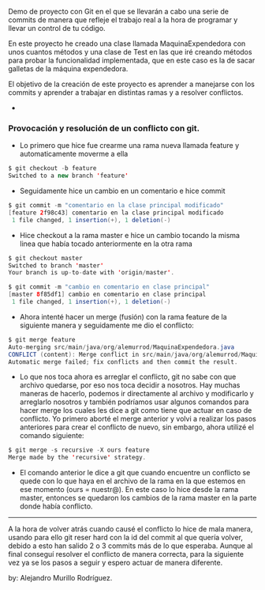 Demo de proyecto con Git en el que se llevarán a cabo una serie de commits de manera que refleje el trabajo real a la hora de programar y llevar un control de tu código.

En este proyecto he creado una clase llamada MaquinaExpendedora con unos cuantos métodos y una clase de Test en las que iré creando métodos para probar la funcionalidad implementada, que en este caso es la de sacar galletas de la máquina expendedora.

El objetivo de la creación de este proyecto es aprender a manejarse con los commits y aprender a trabajar en distintas ramas y a resolver conflictos.

-

### Provocación y resolución de un conflicto con git.

* Lo primero que hice fue crearme una rama nueva llamada feature y automaticamente moverme a ella

```java
$ git checkout -b feature
Switched to a new branch 'feature'
```

* Seguidamente hice un cambio en un comentario e hice commit

```java
$ git commit -m "comentario en la clase principal modificado"
[feature 2f98c43] comentario en la clase principal modificado
 1 file changed, 1 insertion(+), 1 deletion(-)
```

* Hice checkout a la rama master e hice un cambio tocando la misma linea que había tocado anteriormente en la otra rama

```java
$ git checkout master
Switched to branch 'master'
Your branch is up-to-date with 'origin/master'.

$ git commit -m "cambio en comentario en clase principal"
[master 8f85df1] cambio en comentario en clase principal
 1 file changed, 1 insertion(+), 1 deletion(-)
```

* Ahora intenté hacer un merge (fusión) con la rama feature de la siguiente manera y seguidamente me dio el conflicto:

```java
$ git merge feature
Auto-merging src/main/java/org/alemurrod/MaquinaExpendedora.java
CONFLICT (content): Merge conflict in src/main/java/org/alemurrod/MaquinaExpendedora.java
Automatic merge failed; fix conflicts and then commit the result.
```

* Lo que nos toca ahora es arreglar el conflicto, git no sabe con que archivo quedarse, por eso nos toca decidir a nosotros. Hay muchas maneras de hacerlo, podemos ir directamente al archivo y modificarlo y arreglarlo nosotros y también podríamos usar algunos comandos para hacer merge los cuales les dice a git como tiene que actuar en caso de conflicto. Yo primero aborté el merge anterior y volvi a realizar los pasos anteriores para crear el conflicto de nuevo, sin embargo, ahora utilizé el comando siguiente:

```java
$ git merge -s recursive -X ours feature
Merge made by the 'recursive' strategy. 
```

* El comando anterior le dice a git que cuando encuentre un conflicto se quede con lo que haya en el archivo de la rama en la que estemos en ese momento (ours = nuestr@). En este caso lo hice desde la rama master, entonces se quedaron los cambios de la rama master en la parte donde había conflicto.



---

A la hora de volver atrás cuando causé el conflicto lo hice de mala manera, usando para ello git reser hard con la id del commit al que quería volver, debido a esto han salido 2 o 3 commits más de lo que esperaba. 
Aunque al final conseguí resolver el conflicto de manera correcta, para la siguiente vez ya se los pasos a seguir y espero actuar de manera diferente.



by: Alejandro Murillo Rodríguez.
